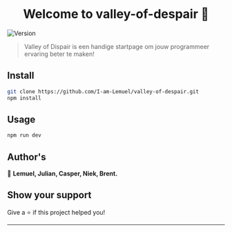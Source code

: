<h1 align="center">Welcome to valley-of-despair 👋</h1>
<p>
  <img alt="Version" src="https://img.shields.io/badge/version-0.1.0-blue.svg?cacheSeconds=2592000" />
</p>

> Valley of Dispair is een handige startpage om jouw programmeer ervaring beter te maken!

## Install

```sh
git clone https://github.com/I-am-Lemuel/valley-of-despair.git
npm install
```

## Usage

```sh
npm run dev
```

## Author's

👤 **Lemuel, Julian, Casper, Niek, Brent.**


## Show your support

Give a ⭐️ if this project helped you!

***
